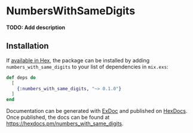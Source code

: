 # NumbersWithSameDigits

**TODO: Add description**

## Installation

If [available in Hex](https://hex.pm/docs/publish), the package can be installed
by adding `numbers_with_same_digits` to your list of dependencies in `mix.exs`:

```elixir
def deps do
  [
    {:numbers_with_same_digits, "~> 0.1.0"}
  ]
end
```

Documentation can be generated with [ExDoc](https://github.com/elixir-lang/ex_doc)
and published on [HexDocs](https://hexdocs.pm). Once published, the docs can
be found at <https://hexdocs.pm/numbers_with_same_digits>.

